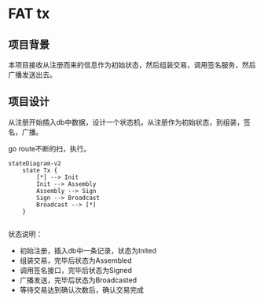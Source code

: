 # FAT tx

## 项目背景

本项目接收从注册而来的信息作为初始状态，然后组装交易，调用签名服务，然后广播发送出去。

## 项目设计

从注册开始插入db中数据，设计一个状态机，从注册作为初始状态，到组装，签名，广播。

go route不断的扫，执行。

```mermaid
stateDiagram-v2
    state Tx {
        [*] --> Init
        Init --> Assembly
        Assembly --> Sign
        Sign --> Broadcast
        Broadcast --> [*]
    }
   
```

状态说明：
  - 初始注册，插入db中一条记录，状态为Inited
  - 组装交易，完毕后状态为Assembled
  - 调用签名接口，完毕后状态为Signed
  - 广播发送，完毕后状态为Broadcasted
  - 等待交易达到确认次数后，确认交易完成




   

